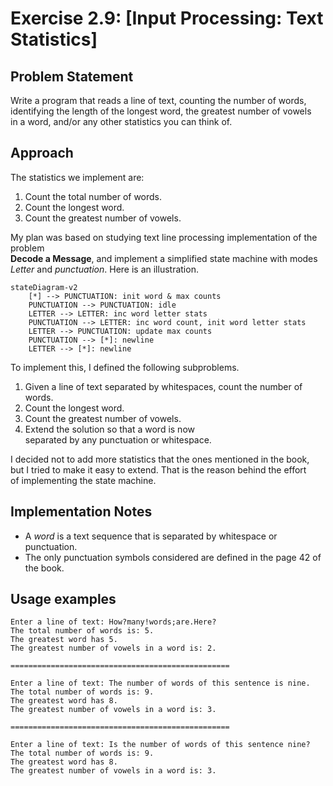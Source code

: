 # Exercise 2.9: [Input Processing: Text Statistics]

## Problem Statement
Write a program that reads a line of text, counting the number of words,  
identifying the length of the longest word, the greatest number of vowels  
in a word, and/or any other statistics you can think of.

## Approach

The statistics we implement are:
1. Count the total number of words.
2. Count the longest word.
3. Count the greatest number of vowels.

My plan was based on studying text line processing implementation of the problem  
 **Decode a Message**, and implement a simplified state machine with modes  
  *Letter* and *punctuation*.  Here is an illustration.

```mermaid
stateDiagram-v2
    [*] --> PUNCTUATION: init word & max counts
    PUNCTUATION --> PUNCTUATION: idle
    LETTER --> LETTER: inc word letter stats
    PUNCTUATION --> LETTER: inc word count, init word letter stats
    LETTER --> PUNCTUATION: update max counts
    PUNCTUATION --> [*]: newline
    LETTER --> [*]: newline
```  
  
To implement this, I defined the following subproblems.  
1. Given a line of text separated by whitespaces, count the number of words.
2. Count the longest word.
3. Count the greatest number of vowels.
4. Extend the solution so that a word is now  
separated by any punctuation or whitespace.

I decided not to add more statistics that the ones mentioned in the book,  
but I tried to make it easy to extend. That is the reason behind the effort  
of implementing the state machine. 

## Implementation Notes
- A *word* is a text sequence that is separated by whitespace or punctuation.
- The only punctuation symbols considered are defined in the page 42 of the book.


## Usage examples
```
Enter a line of text: How?many!words;are.Here?
The total number of words is: 5.
The greatest word has 5.
The greatest number of vowels in a word is: 2.

=================================================

Enter a line of text: The number of words of this sentence is nine.
The total number of words is: 9.
The greatest word has 8.
The greatest number of vowels in a word is: 3.

=================================================

Enter a line of text: Is the number of words of this sentence nine?
The total number of words is: 9.
The greatest word has 8.
The greatest number of vowels in a word is: 3.
```